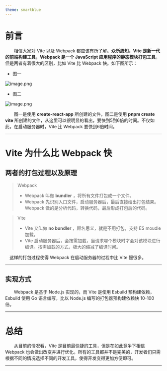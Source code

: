 ```yaml
---
theme: smartblue
---
```


# 前言
&emsp;&emsp;相信大家对 Vite 以及 Webpack 都应该有所了解。**众所周知，Vite 是新一代的前端构建工具，Webpack 是一个 JavaScript 应用程序的静态模块打包工具**。但是两者有着很大的区别，比如 Vite 比 Webpack 快。如下图所示：

- 图一

![image.png](https://p9-juejin.byteimg.com/tos-cn-i-k3u1fbpfcp/eaceb56c30da44c790a4577002d353fd~tplv-k3u1fbpfcp-watermark.image?)

- 图二

![image.png](https://p9-juejin.byteimg.com/tos-cn-i-k3u1fbpfcp/1e0e2743d0f545869c6baaa64675949a~tplv-k3u1fbpfcp-watermark.image?)

&emsp;&emsp;图一是使用 **create-react-app** 所创建的文件，图二是使用 **pnpm create vite** 所创建的文件，从这里可以很明显的看出，要快到5到6倍的时间。不仅如此，在启动服务器时，Vite 比 Webpack 要快到6倍时间。
***

# Vite 为什么比 Webpack 快
## 两者的打包过程以及原理
> Webpack
>- Webpack 叫做 **bundler** ，将所有文件打包成一个文件。
>- Webpack 先识别入口文件，启动服务器后，最后直接给出打包结果。Webpack 做的是分析代码，转换代码，最后形成打包后的代码。

> Vite
>- Vite 又叫做 **no bundler** ，顾名思义，就是不用打包，支持 ES moudle 加载。
>- Vite 启动服务器后，会按需加载，当请求哪个模块时才会对该模块进行编译。按需加载的方式，极大的缩减了编译时间。

&emsp;这样的打包过程使得 Webpack 在启动服务器的过程中比 Vite 慢很多。
***
## 实现方式
&emsp;&emsp;Webpack 是基于 Node.js 实现的，而 Vite 是使用 Esbuild 预构建依赖，Esbuild 使用 Go 语言编写，比以 Node.js 编写的打包器预构建依赖快 10-100 倍。
***

# 总结
&emsp;&emsp;从目前的情况看，Vite 是目前最快捷的工具，但是在如此竞争下相信 Webpack 也会做出改变并进行优化。所有的工具都并不是完美的，开发者们只需根据不同的情况选择不同的开发工具，使得开发变得更加方便即可。
***






